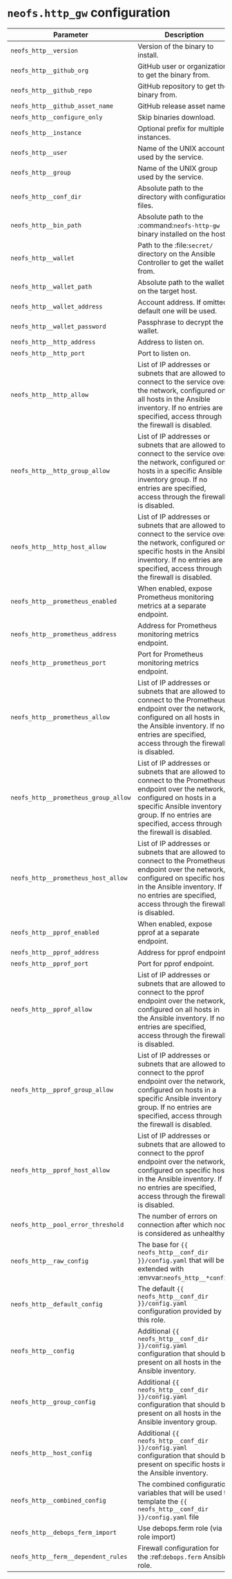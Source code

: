 # `neofs.http_gw` configuration

| Parameter | Description |
|-----------|-------------|
| `neofs_http__version` | Version of the binary to install. |
| `neofs_http__github_org` | GitHub user or organization to get the binary from. |
| `neofs_http__github_repo` | GitHub repository to get the binary from. |
| `neofs_http__github_asset_name` | GitHub release asset name. |
| `neofs_http__configure_only` | Skip binaries download. |
| `neofs_http__instance` | Optional prefix for multiple instances. |
| `neofs_http__user` | Name of the UNIX account used by the service. |
| `neofs_http__group` | Name of the UNIX group used by the service. |
| `neofs_http__conf_dir` | Absolute path to the directory with configuration files. |
| `neofs_http__bin_path` | Absolute path to the :command:`neofs-http-gw` binary installed on the host. |
| `neofs_http__wallet` | Path to the :file:`secret/` directory on the Ansible Controller to get the wallet from. |
| `neofs_http__wallet_path` | Absolute path to the wallet on the target host. |
| `neofs_http__wallet_address` | Account address. If omitted default one will be used. |
| `neofs_http__wallet_password` | Passphrase to decrypt the wallet. |
| `neofs_http__http_address` | Address to listen on. |
| `neofs_http__http_port` | Port to listen on. |
| `neofs_http__http_allow` | List of IP addresses or subnets that are allowed to connect to the service over the network, configured on all hosts in the Ansible inventory. If no entries are specified, access through the firewall is disabled. |
| `neofs_http__http_group_allow` | List of IP addresses or subnets that are allowed to connect to the service over the network, configured on hosts in a specific Ansible inventory group. If no entries are specified, access through the firewall is disabled. |
| `neofs_http__http_host_allow` | List of IP addresses or subnets that are allowed to connect to the service over the network, configured on specific hosts in the Ansible inventory. If no entries are specified, access through the firewall is disabled. |
| `neofs_http__prometheus_enabled` | When enabled, expose Prometheus monitoring metrics at a separate endpoint. |
| `neofs_http__prometheus_address` | Address for Prometheus monitoring metrics endpoint. |
| `neofs_http__prometheus_port` | Port for Prometheus monitoring metrics endpoint. |
| `neofs_http__prometheus_allow` | List of IP addresses or subnets that are allowed to connect to the Prometheus endpoint over the network, configured on all hosts in the Ansible inventory. If no entries are specified, access through the firewall is disabled. |
| `neofs_http__prometheus_group_allow` | List of IP addresses or subnets that are allowed to connect to the Prometheus endpoint over the network, configured on hosts in a specific Ansible inventory group. If no entries are specified, access through the firewall is disabled. |
| `neofs_http__prometheus_host_allow` | List of IP addresses or subnets that are allowed to connect to the Prometheus endpoint over the network, configured on specific hosts in the Ansible inventory. If no entries are specified, access through the firewall is disabled. |
| `neofs_http__pprof_enabled` | When enabled, expose pprof at a separate endpoint. |
| `neofs_http__pprof_address` | Address for pprof endpoint. |
| `neofs_http__pprof_port` | Port for pprof endpoint. |
| `neofs_http__pprof_allow` | List of IP addresses or subnets that are allowed to connect to the pprof endpoint over the network, configured on all hosts in the Ansible inventory. If no entries are specified, access through the firewall is disabled. |
| `neofs_http__pprof_group_allow` | List of IP addresses or subnets that are allowed to connect to the pprof endpoint over the network, configured on hosts in a specific Ansible inventory group. If no entries are specified, access through the firewall is disabled. |
| `neofs_http__pprof_host_allow` | List of IP addresses or subnets that are allowed to connect to the pprof endpoint over the network, configured on specific hosts in the Ansible inventory. If no entries are specified, access through the firewall is disabled. |
| `neofs_http__pool_error_threshold` | The number of errors on connection after which node is considered as unhealthy. |
| `neofs_http__raw_config` | The base for ``{{ neofs_http__conf_dir }}/config.yaml`` that will be extended with :envvar:`neofs_http__*config` |
| `neofs_http__default_config` | The default ``{{ neofs_http__conf_dir }}/config.yaml`` configuration provided by this role. |
| `neofs_http__config` | Additional ``{{ neofs_http__conf_dir }}/config.yaml`` configuration that should be present on all hosts in the Ansible inventory. |
| `neofs_http__group_config` | Additional ``{{ neofs_http__conf_dir }}/config.yaml`` configuration that should be present on all hosts in the Ansible inventory group. |
| `neofs_http__host_config` | Additional ``{{ neofs_http__conf_dir }}/config.yaml`` configuration that should be present on specific hosts in the Ansible inventory. |
| `neofs_http__combined_config` | The combined configuration variables that will be used to template the ``{{ neofs_http__conf_dir }}/config.yaml`` file |
| `neofs_http__debops_ferm_import` | Use debops.ferm role (via role import) |
| `neofs_http__ferm__dependent_rules` | Firewall configuration for the :ref:`debops.ferm` Ansible role. |

